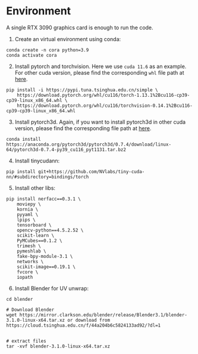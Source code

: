 # Environment
A single RTX 3090 graphics card is enough to run the code.

1. Create an virtual environment using conda:
```
conda create -n cora python=3.9
conda activate cora
```

2. Install pytorch and torchvision. Here we use `cuda 11.6` as an example. For other cuda version, please find the corresponding `whl` file path at [here](https://download.pytorch.org/whl/torch_stable.html).
```
pip install -i https://pypi.tuna.tsinghua.edu.cn/simple \
    https://download.pytorch.org/whl/cu116/torch-1.13.1%2Bcu116-cp39-cp39-linux_x86_64.whl \
    https://download.pytorch.org/whl/cu116/torchvision-0.14.1%2Bcu116-cp39-cp39-linux_x86_64.whl
```

3. Install pytorch3d. Again, if you want to install pytorch3d in other cuda version, please find the corresponding file path at [here](https://anaconda.org/pytorch3d/pytorch3d/files).
```
conda install https://anaconda.org/pytorch3d/pytorch3d/0.7.4/download/linux-64/pytorch3d-0.7.4-py39_cu116_pyt1131.tar.bz2
```

4. Install tinycudann:
```
pip install git+https://github.com/NVlabs/tiny-cuda-nn/#subdirectory=bindings/torch
```

5. Install other libs:
```
pip install nerfacc==0.3.1 \
    moviepy \
    kornia \
    pyyaml \
    lpips \
    tensorboard \
    opencv-python==4.5.2.52 \
    scikit-learn \
    PyMCubes==0.1.2 \
    trimesh \
    pymeshlab \
    fake-bpy-module-3.1 \
    networks \
    scikit-image==0.19.1 \
    fvcore \
    iopath
```

6. Install Blender for UV unwrap:
```
cd blender

# Download Blender
wget https://mirror.clarkson.edu/blender/release/Blender3.1/blender-3.1.0-linux-x64.tar.xz or download from https://cloud.tsinghua.edu.cn/f/44a204b6c5824133ad92/?dl=1


# extract files
tar -xvf blender-3.1.0-linux-x64.tar.xz
```

